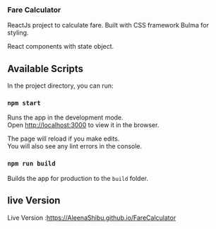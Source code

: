 

   ### Fare Calculator
 
 
 ReactJs project to calculate fare. Built with CSS framework  Bulma for styling.
 
 React components with state object. 
 
## Available Scripts

In the project directory, you can run:

### `npm start`

Runs the app in the development mode.<br />
Open [http://localhost:3000](http://localhost:3000) to view it in the browser.

The page will reload if you make edits.<br />
You will also see any lint errors in the console.


### `npm run build`

Builds the app for production to the `build` folder.<br />

## live Version

Live Version :https://AleenaShibu.github.io/FareCalculator
